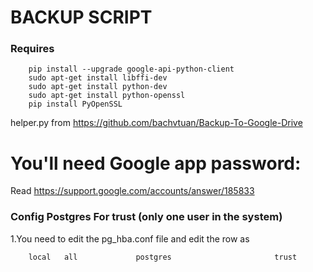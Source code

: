 # BACKUP SCRIPT

### Requires

        pip install --upgrade google-api-python-client
        sudo apt-get install libffi-dev
        sudo apt-get install python-dev
        sudo apt-get install python-openssl
        pip install PyOpenSSL

helper.py from https://github.com/bachvtuan/Backup-To-Google-Drive

# You'll need Google app password: 

Read https://support.google.com/accounts/answer/185833

### Config Postgres For trust (only one user in the system)

1.You need to edit the pg_hba.conf file and edit the row as

        local   all             postgres                       trust
